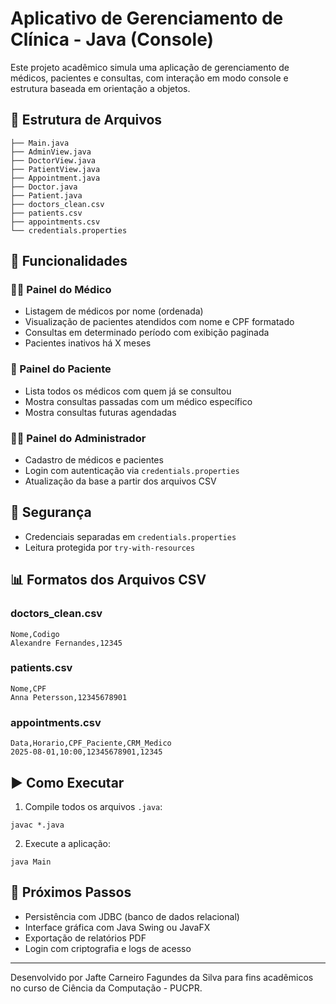 
# Aplicativo de Gerenciamento de Clínica - Java (Console)

Este projeto acadêmico simula uma aplicação de gerenciamento de médicos, pacientes e consultas, com interação em modo console e estrutura baseada em orientação a objetos.

## 📂 Estrutura de Arquivos

```
├── Main.java
├── AdminView.java
├── DoctorView.java
├── PatientView.java
├── Appointment.java
├── Doctor.java
├── Patient.java
├── doctors_clean.csv
├── patients.csv
├── appointments.csv
└── credentials.properties
```

## 🧠 Funcionalidades

### 👨‍⚕️ Painel do Médico
- Listagem de médicos por nome (ordenada)
- Visualização de pacientes atendidos com nome e CPF formatado
- Consultas em determinado período com exibição paginada
- Pacientes inativos há X meses

### 🧍 Painel do Paciente
- Lista todos os médicos com quem já se consultou
- Mostra consultas passadas com um médico específico
- Mostra consultas futuras agendadas

### 🧑‍💼 Painel do Administrador
- Cadastro de médicos e pacientes
- Login com autenticação via `credentials.properties`
- Atualização da base a partir dos arquivos CSV

## 🔐 Segurança
- Credenciais separadas em `credentials.properties`
- Leitura protegida por `try-with-resources`

## 📊 Formatos dos Arquivos CSV

### doctors_clean.csv
```
Nome,Codigo
Alexandre Fernandes,12345
```

### patients.csv
```
Nome,CPF
Anna Petersson,12345678901
```

### appointments.csv
```
Data,Horario,CPF_Paciente,CRM_Medico
2025-08-01,10:00,12345678901,12345
```

## ▶️ Como Executar

1. Compile todos os arquivos `.java`:
```
javac *.java
```

2. Execute a aplicação:
```
java Main
```

## 🚀 Próximos Passos

- Persistência com JDBC (banco de dados relacional)
- Interface gráfica com Java Swing ou JavaFX
- Exportação de relatórios PDF
- Login com criptografia e logs de acesso

---

Desenvolvido por Jafte Carneiro Fagundes da Silva para fins acadêmicos no curso de Ciência da Computação - PUCPR.
